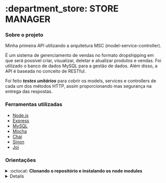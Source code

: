 <h1>:department_store: STORE MANAGER</h1>

<div>
  <h3>Sobre o projeto</h3>
  <p>Minha primeira API utilizando a arquitetura MSC (model-service-controller).</p>
  <p>É um sistema de gerenciamento de vendas no formato dropshipping em que será possível criar, visualizar, deletar e atualizar produtos e vendas. Foi utilizado o banco de dados MySQL para a gestão de dados. Além disso, a API é baseada no conceito de RESTful.</p>
  <p>Foi feito <em><strong>testes unitários</strong></em> para cobrir os models, services e controllers de cada um dos métodos HTTP, assim proporcionando mas segurança na entrega das respostas.</p>
</div>
<div>
   <h3>Ferramentas utilizadas</h3>
  <ul>
    <li><a href="https://nodejs.org/en/">Node.js<a/></li>
    <li><a href="https://expressjs.com/">Express<a/></li>
    <li><a href="https://www.mysql.com/">MySQL<a/></li>
    <li><a href="https://mochajs.org/">Mocha<a/></li>
    <li><a href="https://www.chaijs.com/">Chai<a/></li>
    <li><a href="https://sinonjs.org/">Sinon<a/></li>
    <li><a href="https://joi.dev/">Joi<a/></li>
  </ul>
</div>

<div>
  <h3>Orientações</h3>
  <details>
  <summary>:octocat: <strong>Clonando o repositório e instalando os node modules</strong></summary>

  1. Clone o repositório

  - `git clone git@github.com:danillogoncalves/26-store-manager.git`;

  - Entre na pasta que foi criada no processo de clonagem:
    - `cd 26-store-manager`;

  2. Faça a instalação das dependências

  - `npm install` ou `npm i`;
  </details>
  <details>
  <summary>:game_die: <strong>Configurando o conexão com o banco de dados</strong></summary>

  1. Criando arquivo para a configuração
  
  - Crie um arquivo .env na na raiz do projeto:
    - `touch .env`;
    
  - Coloque as seguintes informações nesse arquivo:    
    ```
    MYSQL_HOST=localhost
    MYSQL_USER=nomeDoUsuarioDoMySQL
    MYSQL_PASSWORD=suaSenha
    MYSQL_DATABASE=StoreManager
    PORT=3000
    ```
  - Não foi colocado a porta, pois o express coloca como padrão a porta 3306, mas caso você use outra porta insira essa linha no arquivo .env:    
    ```
    MYSQL_HOST=localhost
    MYSQL_USER=nomeDoUsuarioDoMySQL
    MYSQL_PASSWORD=suaSenha
    MYSQL_DATABASE=StoreManager
    MYSQL_PORT=numeroDaSuaPorta
    PORT=3000
    ```     
   
  2. Variáveis Ambiente
  - Caso queria conhecer mais sobre variáveis ambiente, segue link sobre:
    - https://blog.rocketseat.com.br/variaveis-ambiente-nodejs/
  </details>
</div>

